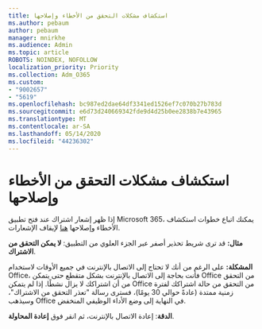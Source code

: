```yaml
---
title: استكشاف مشكلات التحقق من الأخطاء وإصلاحها
ms.author: pebaum
author: pebaum
manager: mnirkhe
ms.audience: Admin
ms.topic: article
ROBOTS: NOINDEX, NOFOLLOW
localization_priority: Priority
ms.collection: Adm_O365
ms.custom:
- "9002657"
- "5619"
ms.openlocfilehash: bc987ed2dae64df3341ed1526ef7c070b27b783d
ms.sourcegitcommit: e6d73d240669342fde9d4d25b0ee2838b7e43965
ms.translationtype: MT
ms.contentlocale: ar-SA
ms.lasthandoff: 05/14/2020
ms.locfileid: "44236302"
---
```

# <a name="troubleshoot-verification-issues"></a>استكشاف مشكلات التحقق من الأخطاء وإصلاحها

إذا ظهر إشعار اشتراك عند فتح تطبيق Microsoft 365، يمكنك اتباع خطوات استكشاف الأخطاء وإصلاحها [هنا](https://support.office.com/article/a-subscription-notice-appears-when-i-open-a-microsoft-365-application-4cabe32c-f594-4c0e-9191-3d3ade10cceb) لإيقاف الإشعارات.

**مثال:** قد ترى شريط تحذير أصفر عبر الجزء العلوي من التطبيق: **لا يمكن التحقق من الاشتراك**.

**المشكلة:** على الرغم من أنك لا تحتاج إلى الاتصال بالإنترنت في جميع الأوقات لاستخدام Office، فأنت بحاجة إلى الاتصال بالإنترنت بشكل متقطع حتى يتمكن Office من التحقق من أن اشتراكك لا يزال نشطًا. إذا لم يتمكن Office من التحقق من حالة اشتراكك لفترة زمنية ممتدة (عادةً حوالي 30 يومًا)، فسترى رسالة "تعذر التحقق من الاشتراك"، وسيذهب Office في النهاية إلى وضع الأداء الوظيفي المنخفض.

**الدقة**: إعادة الاتصال بالإنترنت، ثم انقر فوق **إعادة المحاولة**.
